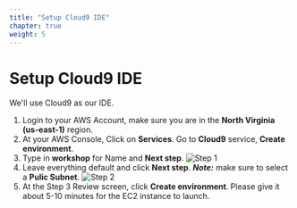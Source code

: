 ```yaml
---
title: "Setup Cloud9 IDE"
chapter: true
weight: 5
---
```


# Setup Cloud9 IDE
We'll use Cloud9 as our IDE.

1. Login to your AWS Account, make sure you are in the **North Virginia (us-east-1)** region.
1. At your AWS Console, Click on **Services**. Go to **Cloud9** service, **Create environment**.
1. Type in **workshop** for Name and **Next step**.
![Step 1](/images/cloud9/step1.png)
1. Leave everything default and click **Next step**. ***Note:*** make sure to select a **Pulic Subnet**.
![Step 2](/images/cloud9/step2.png)
1. At the Step 3 Review screen, click **Create environment**. Please give it about 5-10 minutes for the EC2 instance to launch.

